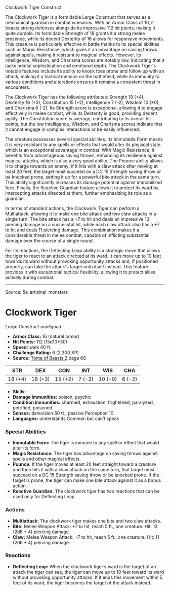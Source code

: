 <MonsterName/>Clockwork Tiger</MonsterName>
<CreatureType/>Construct</CreatureType>

<summary>The Clockwork Tiger is a formidable Large Construct that serves as a mechanical guardian in combat scenarios. With an Armor Class of 16, it boasts strong defenses alongside its impressive 112 hit points, making it quite durable. Its formidable Strength of 18 grants it a strong melee presence, while its decent Dexterity of 16 allows for responsive movements. This creature is particularly effective in battle thanks to its special abilities such as Magic Resistance, which gives it an advantage on saving throws against spells, making it resistant to magical effects. However, its Intelligence, Wisdom, and Charisma scores are notably low, indicating that it lacks mental sophistication and emotional depth. The Clockwork Tiger's notable features include its ability to knock foes prone and follow up with an attack, making it a tactical menace on the battlefield, while its immunity to various conditions and alterations ensures it remains a consistent threat in encounters.</summary>

<detail>

The Clockwork Tiger has the following attributes: Strength 18 (+4), Dexterity 16 (+3), Constitution 15 (+2), Intelligence 7 (-2), Wisdom 10 (+0), and Charisma 6 (-2). Its Strength score is exceptional, allowing it to engage effectively in melee combat, while its Dexterity is good, providing decent agility. The Constitution score is average, contributing to its overall hit points, but the low Intelligence, Wisdom, and Charisma scores indicate that it cannot engage in complex interactions or be easily influenced.

The creature possesses several special abilities. Its Immutable Form means it is very resistant to any spells or effects that would alter its physical state, which is an exceptional advantage in combat. With Magic Resistance, it benefits from advantageous saving throws, enhancing its resilience against magical attacks, which is also a very good ability. The Pounce ability allows it to charge towards an enemy; if it hits with a claw attack after moving at least 20 feet, the target must succeed on a DC 15 Strength saving throw or be knocked prone, setting it up for a powerful bite attack in the same turn. This ability significantly increases its damage potential against immobilized foes. Finally, the Reactive Guardian feature allows it to protect its ward by intercepting attacks directed at them, further emphasizing its role as a guardian.

In terms of standard actions, the Clockwork Tiger can perform a Multiattack, allowing it to make one bite attack and two claw attacks in a single turn. The bite attack has a +7 to hit and deals an impressive 13 piercing damage on a successful hit, while each claw attack also has a +7 to hit and deals 11 piercing damage. This combination makes it a considerable threat in melee combat, capable of inflicting substantial damage over the course of a single round.

For its reactions, the Deflecting Leap ability is a strategic move that allows the tiger to react to an attack directed at its ward. It can move up to 10 feet towards its ward without provoking opportunity attacks and, if positioned properly, can take the attack's target onto itself instead. This feature provides it with exceptional tactical flexibility, allowing it to protect allies actively during combat.</detail>



---

Source: 5e_artisinal_monsters

# Clockwork Tiger

*Large* *Construct* *unaligned*

- **Armor Class:** 16 (natural armor)
- **Hit Points:** 112 (15d10+30)
- **Speed:** walk 40 ft.
- **Challenge Rating:** 6 (2,300 XP)
- **Source:** [Tome of Beasts 2](https://koboldpress.com/kpstore/product/tome-of-beasts-2-for-5th-edition) page 68

| STR | DEX | CON | INT | WIS | CHA |
| --- | --- | --- | --- | --- | --- |
| 18 (+4) | 16 (+3) | 15 (+2) | 7 (-2) | 10 (+0) | 6 (-2) |

- **Skills:** 
- **Damage Immunities:** poison, psychic
- **Condition Immunities:** charmed, exhaustion, frightened, paralyzed, petrified, poisoned
- **Senses:** darkvision 60 ft., passive Perception 10
- **Languages:** understands Common but can’t speak

### Special Abilities

- **Immutable Form:** The tiger is immune to any spell or effect that would alter its form.
- **Magic Resistance:** The tiger has advantage on saving throws against spells and other magical effects.
- **Pounce:** If the tiger moves at least 20 feet straight toward a creature and then hits it with a claw attack on the same turn, that target must succeed on a DC 15 Strength saving throw or be knocked prone. If the target is prone, the tiger can make one bite attack against it as a bonus action.
- **Reactive Guardian:** The clockwork tiger has two reactions that can be used only for Deflecting Leap.

### Actions

- **Multiattack:** The clockwork tiger makes one bite and two claw attacks.
- **Bite:** Melee Weapon Attack: +7 to hit, reach 5 ft., one creature. Hit: 13 (2d8 + 4) piercing damage.
- **Claw:** Melee Weapon Attack: +7 to hit, reach 5 ft., one creature. Hit: 11 (2d6 + 4) piercing damage.

### Reactions

- **Deflecting Leap:** When the clockwork tiger’s ward is the target of an attack the tiger can see, the tiger can move up to 10 feet toward its ward without provoking opportunity attacks. If it ends this movement within 5 feet of its ward, the tiger becomes the target of the attack instead.




